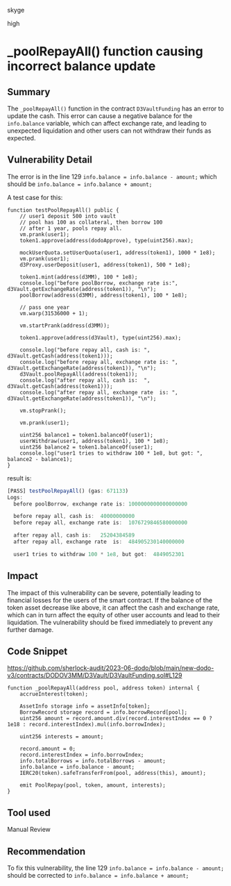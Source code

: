 skyge

high

# _poolRepayAll() function causing incorrect balance update

## Summary

The `_poolRepayAll()` function in the contract `D3VaultFunding` has an error to update the cash. This error can cause a negative balance for the `info.balance` variable, which can affect exchange rate, and leading to unexpected liquidation and other users can not withdraw their funds as expected.

## Vulnerability Detail

The error is in the line 129 `info.balance = info.balance - amount;` which should be `info.balance = info.balance + amount;`

A test case for this:

```solidity
function testPoolRepayAll() public {
    // user1 deposit 500 into vault
    // pool has 100 as collateral, then borrow 100
    // after 1 year, pools repay all.
    vm.prank(user1);
    token1.approve(address(dodoApprove), type(uint256).max);

    mockUserQuota.setUserQuota(user1, address(token1), 1000 * 1e8);
    vm.prank(user1);
    d3Proxy.userDeposit(user1, address(token1), 500 * 1e8);

    token1.mint(address(d3MM), 100 * 1e8);
    console.log("before poolBorrow, exchange rate is:", d3Vault.getExchangeRate(address(token1)), "\n");
    poolBorrow(address(d3MM), address(token1), 100 * 1e8);

    // pass one year
    vm.warp(31536000 + 1);

    vm.startPrank(address(d3MM));

    token1.approve(address(d3Vault), type(uint256).max);

    console.log("before repay all, cash is: ", d3Vault.getCash(address(token1)));
    console.log("before repay all, exchange rate is: ", d3Vault.getExchangeRate(address(token1)), "\n");
    d3Vault.poolRepayAll(address(token1));
    console.log("after repay all, cash is:  ", d3Vault.getCash(address(token1)));
    console.log("after repay all, exchange rate  is: ", d3Vault.getExchangeRate(address(token1)), "\n");

    vm.stopPrank();

    vm.prank(user1);
    
    uint256 balance1 = token1.balanceOf(user1);
    userWithdraw(user1, address(token1), 100 * 1e8);
    uint256 balance2 = token1.balanceOf(user1);
    console.log("user1 tries to withdraw 100 * 1e8, but got: ", balance2 - balance1);
}
```

result is:
```js
[PASS] testPoolRepayAll() (gas: 671133)
Logs:
  before poolBorrow, exchange rate is: 1000000000000000000 

  before repay all, cash is:  40000000000
  before repay all, exchange rate is:  1076729846580000000 

  after repay all, cash is:   25204384589
  after repay all, exchange rate  is:  484905230140000000 

  user1 tries to withdraw 100 * 1e8, but got:  4849052301
```

## Impact

The impact of this vulnerability can be severe, potentially leading to financial losses for the users of the smart contract. If the balance of the token asset decrease like above, it can affect the cash and exchange rate, which can in turn affect the equity of other user accounts and lead to their liquidation. The vulnerability should be fixed immediately to prevent any further damage.

## Code Snippet

https://github.com/sherlock-audit/2023-06-dodo/blob/main/new-dodo-v3/contracts/DODOV3MM/D3Vault/D3VaultFunding.sol#L129

```solidity
function _poolRepayAll(address pool, address token) internal {
    accrueInterest(token);

    AssetInfo storage info = assetInfo[token];
    BorrowRecord storage record = info.borrowRecord[pool];
    uint256 amount = record.amount.div(record.interestIndex == 0 ? 1e18 : record.interestIndex).mul(info.borrowIndex);

    uint256 interests = amount;

    record.amount = 0;
    record.interestIndex = info.borrowIndex;
    info.totalBorrows = info.totalBorrows - amount;
    info.balance = info.balance - amount;
    IERC20(token).safeTransferFrom(pool, address(this), amount);

    emit PoolRepay(pool, token, amount, interests);
}
```

## Tool used

Manual Review

## Recommendation

To fix this vulnerability, the line 129 `info.balance = info.balance - amount;` should be corrected to `info.balance = info.balance + amount;`
